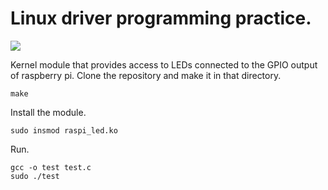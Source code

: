 # Linux driver programming practice.
![](https://img.shields.io/badge/made%20by-splinter1984-blue)

Kernel module that provides access to LEDs connected to the GPIO output of raspberry pi.
Clone the repository and make it in that directory.

```
make
```

Install the module.

```
sudo insmod raspi_led.ko
```

Run.

```
gcc -o test test.c
sudo ./test
```
